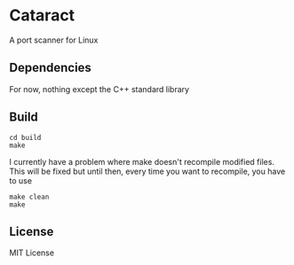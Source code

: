 # Cataract

A port scanner for Linux

## Dependencies

For now, nothing except the C++ standard library

## Build

```
cd build
make
```

I currently have a problem where make doesn't recompile modified files. This will be fixed but until then, every time you want to recompile, you have to use

```
make clean
make
```

## License

MIT License